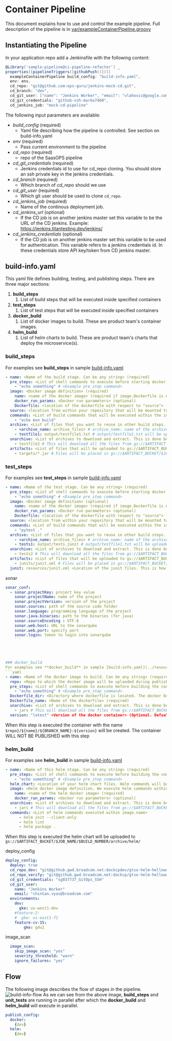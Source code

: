 # Container Pipeline
This document explains how to use and control the example pipeline. Full description of the pipeline is in 
[var/exampleContainerPipeline.groovy](../vars/exampleContainerPipeline.groovy)

## Instantiating the Pipeline
In your application repo add a Jenkinsfile with the following content:
```groovy
@Library('sample-pipeline@ci-pipeline-refactor') _
properties([pipelineTriggers([githubPush()])])
  exampleContainerPipeline build_config: "build-info.yaml",
  env: env,
  cd_repo: "git@github.com:ops-guru/jenkins-mock-cd.git",
  cd_branch: "dev",
  cd_git_user: ["name": "Jenkins Worker", "email": "vlahovic@google.com"],
  cd_git_credentials: "github-ssh-marko7460",
  cd_jenkins_job: "mock-cd-pipeline"
```

The following input parameters are available:
* *build_config* (required)
   * Yaml file describing how the pipeline is controlled. See section on build-info.yaml
* *env* (required)
   * Pass current environment to the pipeline
* *cd_repo* (required)
   * repo of the SaasOPS pipeline
* *cd_git_credentials* (required)
   * Jenkins credentials id to use for cd_repo cloning. You should store an ssh private key in the jenkins credentials.
* *cd_branch* (required)
   * Which branch of *cd_repo* should we use
* *cd_git_user* (required)
   * Which git user should be used to clone `cd_repo`.
* *cd_jenkins_job* (required)
   * Name of the continous deployment job.
* *cd_jenkins_url* (optional)
   * If the CD job is on another jenkins master set this variable to be the URL of the CD jenkins. 
   Example: https://jenkins.titantesting.dev/jenkins/
* *cd_jenkins_credentials* (optional)
   * If the CD job is on another jenkins master set this variable to be used for authentication. This variable refers to
   a jenkins credentials id. In these credentials store API key/token from CD jenkins master.
   
## build-info.yaml
This yaml file defines building, testing, and publishing steps. There are three major sections:
1. **build_steps**
   1. List of build steps that will be executed inside specified containers
1. **test_steps**
   1. List of test steps that will be executed inside specified containers
1. **docker_build**
   1. List of docker images to build. These are product team's container images.
1. **helm_build**
   1. List of helm charts to build. These are product team's charts that deploy the microservice(s).
   
### build_steps
For examples see **build_steps** in sample [build-info.yaml](../resources/build-info.yaml)
```yaml
- name: <Name of the build stage. Can be any string> (required)
  pre_steps: <List of shell commands to execute before starting docker image.name> (optional)
    - "echo something" # <Example pre_step command>
  image: <Docker image definition> (required)
    name: <name of the docker image> (required if image.Dockerfile is not defined)
    docker_run_params: <Docker run parameters> (optional)
    Dockerfile: <location of the dockerfile with respect to "source"> (required if image.name is not defined)
  source: <location from within your repository that will be mounted to the image> (optional. Default: "." (Mount the whole repo))
  commands: <List of build commands that will be executed within the image.name conatiner> (required)
    - "echo mvn build"
  archive: <List of files that you want to reuse in other build steps. These files will be uploaded to GCS> (optional)
    - <archive_name: archive_files> # archive_name: name of the archive, archive_files: File(s) to be uploaded to archive
    - testfile1: output/testfile1.txt # output/testfile1.txt will be uploaded to gs://$ARTIFACT_BUCKET/$JOB_NAME/$BUILD_NUMBER/archive/testfile1
  unarchive: <List of archives to download and extract. This is done before pre_steps and image> (optional)
    - testfile2 # This will download all the files from gs://$ARTIFACT_BUCKET/$JOB_NAME/$BUILD_NUMBER/archive/testfile2/* to newly created directory testfile2 in your workspace
  artifacts: <List of files that will be uploaded to gs://$ARTIFACT_BUCKET/$JOB_NAME/$BUILD_NUMBER/archive/artifacts/ > (optional)
    - targets/*.jar # Files will be placed in gs://$ARTIFACT_BUCKET/$JOB_NAME/$BUILD_NUMBER/archive/artifacts/targets/*.jar
```

### test_steps
For examples see **test_steps** in sample [build-info.yaml](../resources/build-info.yaml)
```yaml
- name: <Name of the test stage. Can be any string> (required)
  pre_steps: <List of shell commands to execute before starting docker image.name> (optional)
    - "echo something" # <Example pre_step command>
  image: <Docker image definition> (optional)
    name: <name of the docker image> (required if image.Dockerfile is not defined)
    docker_run_params: <Docker run parameters> (optional)
    Dockerfile: <location of the dockerfile with respect to "source"> (required if image.name is not defined)
  source: <location from within your repository that will be mounted to the image> (optional. Default: "." (Mount the whole repo))
  commands: <List of build commands that will be executed within the image.name conatiner> (required)
    - "pytest ."
  archive: <List of files that you want to reuse in other build steps. These files will be uploaded to GCS> (optional)
    - <archive_name: archive_files> # archive_name: name of the archive, archive_files: File(s) to be uploaded to archive
    - tests1: output/tests.junit # output/testfile1.txt will be uploaded to gs://$ARTIFACT_BUCKET/$JOB_NAME/$BUILD_NUMBER/archive/test1
  unarchive: <List of archives to download and extract. This is done before pre_steps and image> (optional)
    - tests2 # This will download all the files from gs://$ARTIFACT_BUCKET/$JOB_NAME/$BUILD_NUMBER/archive/test2/* to newly created directory tests2 in your workspace
  artifacts: <List of files that will be uploaded to gs://$ARTIFACT_BUCKET/$JOB_NAME/$BUILD_NUMBER/archive/artifacts/ > (optional)
    - junits/junit.xml # Files will be placed in gs://$ARTIFACT_BUCKET/$JOB_NAME/$BUILD_NUMBER/archive/artifacts/targets/*.jar
  junit: resources/junit.xml <Location of the junit files. This is how tests are reported> (required)
```
sonar 
```yaml
sonar_conf:
  - sonar.projectKey: project key value
    sonar.projectName: name of the project
    sonar.projectVersion: version of the project 
    sonar.sources: path of the source code folder
    sonar.language: programming language of the project
    sonar.java.binaries: path to the binaries (for java)
    sonar.sourceEncoding : UTF-8
    sonar.web.host: URL to the sonarqube
    sonar.web.port: specify port
    sonar.login: token to login into sonarqube
    ```




### docker_build
For examples see **docker_build** in sample [build-info.yaml](../resources/build-info.yaml)
```yaml
- name: <Name of the docker image to build. Can be any string> (required)
  repo: <Repo to which the docker image will be uplaoded during publish stages> (required)
  pre_steps: <List of shell commands to execute before building the container> (optional)
    - "echo something" # <Example pre_step command>
  Dockerfile_dir: <Directory where dockerfile is located. The docker build will be executed from this directory> (required)
  Dockerfile_name: <Name of the dockerfile> (required)
  unarchive: <List of archives to download and extract. This is done before pre_steps and docker build> (optional)
    - jars # This will download all the files from gs://$ARTIFACT_BUCKET/$JOB_NAME/$BUILD_NUMBER/archive/jars/* to newly created directory jars in your workspace
  version: "latest" <Version of the docker container> (Optional. Defualt value is git commit sha)
```

When this step is executed the container with the name `$repo}/${name}/${BRANCH_NAME}:${version}` will be created. The
container WILL NOT BE PUBLISHED with this step

### helm_build
For examples see **helm_build** in sample [build-info.yaml](../resources/build-info.yaml)
```yaml
- name: <Name of this helm stage. Can be any string> (required)
  pre_steps: <List of shell commands to execute before building the container> (optional)
    - "echo something" # <Example pre_step command>
  helm_chart: <Location of your helm chart files. Helm commands will be executed within this directory> (required)
  image: <Helm docker image definition. We execute helm commands within this docker images> (required)
    name: <name of the helm docker image> (required)
    docker_run_params: <docker run parameters> (optional)
  unarchive: <List of archives to download and extract. This is done before pre_steps and docker build> (optional)
    - jars # This will download all the files from gs://$ARTIFACT_BUCKET/$JOB_NAME/$BUILD_NUMBER/archive/jars/* to newly created directory jars in your workspace
  commands: <List of helm commands executed within image.name>
      - helm init --client-only
      - helm lint
      - helm package .
```

When this step is executed the helm chart will be uploaded to `gs://$ARTIFACT_BUCKET/$JOB_NAME/$BUILD_NUMBER/archive/helm/`


deploy_config
```yaml
deploy_config:
  deploy: true
  cd_repo_dev: "git@github.gwd.broadcom.net:dockcpdev/gtso-helm-helloworld.git"
  cd_repo_verify: "git@github.gwd.broadcom.net:dockcp/gtso-helm-helloworld.git"
  cd_git_credentials: "sg037737_GitOps_SSH"
  cd_git_user:
    name: "Jenkins Worker"
    email: "chintan.vyas@broadcom.com"
  environments:
    dev:
      gke: us-west1-dev
    #feature-2:
    #  gke: us-east1-f2
    feature-cv-15:
        gke: gdu1
 ```       

image_scan
```yaml
  image_scan:
    skip_image_scan: "yes"
    severity_threshold: "warn"
    ignore_failures: "yes"
 ```   


## Flow
The following image describes the flow of stages in the pipeline.
![build-info-flow](images/build-info-flow.png)
As we can see from the above image, **build_steps** and **unit_tests** are running in parallel after which the 
**docker_build** and **helm_build** will execute in parallel.


   
   
```yaml
publish_config:
  docker:
    {dev}
  helm:
    {dev}
 ```

